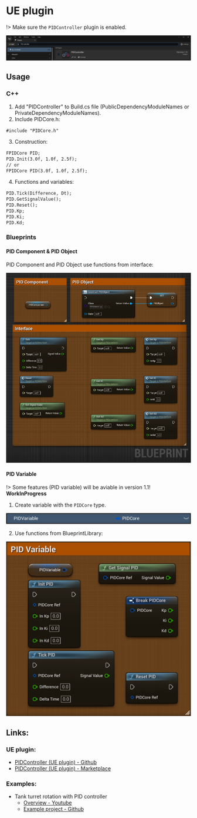 # UE plugin

!> Make sure the  ```PIDController``` plugin is enabled.

![](./img/UE_PluginCheck.png ':size=50%')

## Usage
### C++

1. Add "PIDController" to Build.cs file (PublicDependencyModuleNames or PrivateDependencyModuleNames).
2. Include PIDCore.h:
```unrealscript
#include "PIDCore.h"
```
3. Construction:
```unrealscript
FPIDCore PID;
PID.Init(3.0f, 1.0f, 2.5f);
// or
FPIDCore PID(3.0f, 1.0f, 2.5f);
```
4. Functions and variables:
```unrealscript
PID.Tick(Difference, Dt);
PID.GetSignalValue();
PID.Reset();
PID.Kp;
PID.Ki;
PID.Kd;
```

### Blueprints
#### PID Component & PID Object
PID Component and PID Object use functions from interface:

![](./img/UE_PID_BP_Overview.png ':size=50%')

#### PID Variable

!> Some features (PID variable) will be aviable in version 1.1! **WorkInProgress**
1. Create variable with the `PIDCore` type.

![](./img/PID_Variable.png ':size=50%')

2. Use functions from BlueprintLibrary:

![](./img/PID_Variable_Overview.png ':size=50%')

## Links:
### UE plugin:

- [PIDController (UE plugin) - Github](https://github.com/Teklarit/PIDController.git)
- [PIDController (UE plugin) - Marketplace](https://www.unrealengine.com/marketplace/en-US/product/pid-controller-01)

### Examples:

- Tank turret rotation with PID controller
    - [Overview - Youtube](https://youtu.be/8oIjRFTFtcQ)
    - [Example project - Github](https://github.com/Teklarit/TankTurretPIDExample.git)
